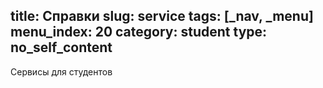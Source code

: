 title: Справки
slug: service
tags: [_nav, _menu]
menu_index: 20
category: student
type: no_self_content
---

Сервисы для студентов